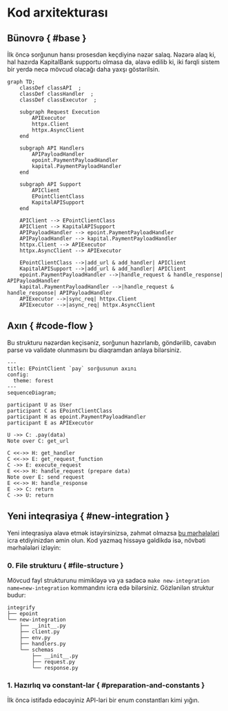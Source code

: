 # Kod arxitekturası

## Bünovrə { #base }

İlk öncə sorğunun hansı prosesdən keçdiyinə nəzər salaq. Nəzərə alaq ki, hal hazırda KapitalBank supportu olmasa da, əlavə edilib ki, iki fərqli sistem bir yerdə necə mövcud olacağı daha yaxşı göstərilsin.

```mermaid
graph TD;
    classDef classAPI  ;
    classDef classHandler  ;
    classDef classExecutor  ;

    subgraph Request Execution
        APIExecutor
        httpx.Client
        httpx.AsyncClient
    end

    subgraph API Handlers
        APIPayloadHandler
        epoint.PaymentPayloadHandler
        kapital.PaymentPayloadHandler
    end

    subgraph API Support
        APIClient
        EPointClientClass
        KapitalAPISupport
    end

    APIClient --> EPointClientClass
    APIClient --> KapitalAPISupport
    APIPayloadHandler --> epoint.PaymentPayloadHandler
    APIPayloadHandler --> kapital.PaymentPayloadHandler
    httpx.Client --> APIExecutor 
    httpx.AsyncClient --> APIExecutor

    EPointClientClass -->|add_url & add_handler| APIClient
    KapitalAPISupport -->|add_url & add_handler| APIClient
    epoint.PaymentPayloadHandler -->|handle_request & handle_response| APIPayloadHandler
    kapital.PaymentPayloadHandler -->|handle_request & handle_response| APIPayloadHandler
    APIExecutor -->|sync_req| httpx.Client
    APIExecutor -->|async_req| httpx.AsyncClient
```

## Axın { #code-flow }

Bu strukturu nəzərdən keçisəniz, sorğunun hazırlanıb, göndərilib, cavabın parse və
validate olunmasını bu diaqramdan anlaya bilərsiniz.

```mermaid
---
title: EPointClient `pay` sorğusunun axını
config:
  theme: forest
---
sequenceDiagram;

participant U as User
participant C as EPointClientClass
participant H as epoint.PaymentPayloadHandler
participant E as APIExecutor 

U ->> C: .pay(data)
Note over C: get_url

C <<->> H: get_handler
C <<->> E: get_request_function
C ->> E: execute_request
E <<->> H: handle_request (prepare data)
Note over E: send request
E <<->> H: handle_response
E ->> C: return
C ->> U: return
```

## Yeni inteqrasiya { #new-integration }

Yeni inteqrasiya əlavə etmək istəyirsinizsə, zəhmət olmazsa [bu mərhələləri](./contributing.md) icra etdiyinizdən əmin olun. Kod yazmaq hissəyə gəldikdə isə, növbəti mərhələləri izləyin:

### 0. File strukturu { #file-structure }

Mövcud fayl strukturunu mimikləyə və ya sadəcə `make new-integration name=new-integration` kommandını icra edə bilərsiniz. Gözlənilən struktur budur:

```text
integrify
├── epoint
└── new-integration
    ├── __init__.py
    ├── client.py
    ├── env.py
    ├── handlers.py
    └── schemas
        ├── __init__.py
        ├── request.py
        └── response.py
```

### 1. Hazırlıq və constant-lar { #preparation-and-constants }

İlk öncə istifadə edəcəyiniz API-ləri bir enum constantları kimi yığın.
